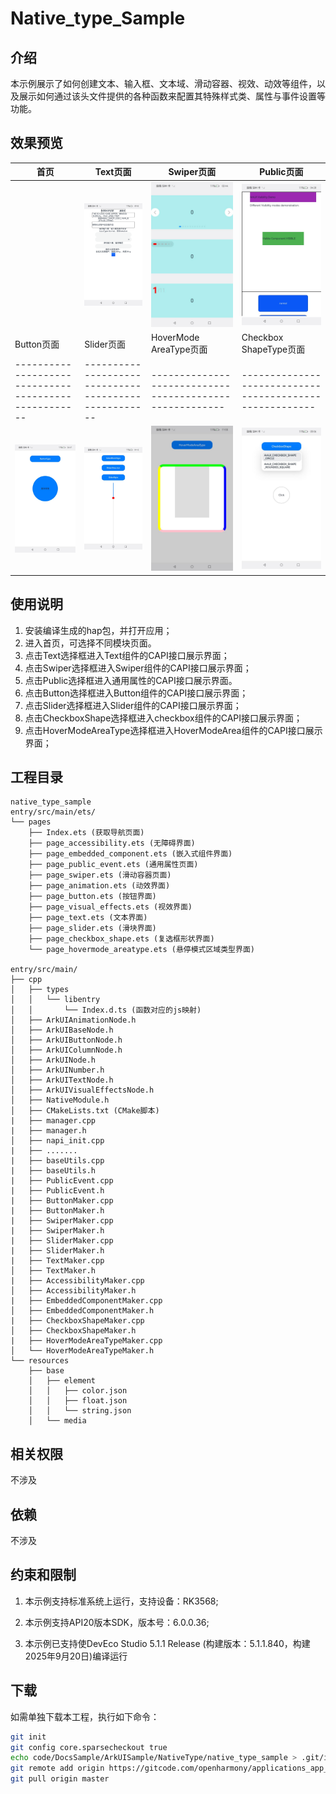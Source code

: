 # Native_type_Sample

## 介绍

本示例展示了如何创建文本、输入框、文本域、滑动容器、视效、动效等组件，以及展示如何通过该头文件提供的各种函数来配置其特殊样式类、属性与事件设置等功能。

## 效果预览

| 首页 | Text页面                                              | Swiper页面                                              | Public页面                                              |
| ---- | ----------------------------------------------------- | ------------------------------------------------------- | ------------------------------------------------------- |
|      | <img src="./screenshots/nativeType.png" width="300"/> | <img src="./screenshots/page_swiper.jpeg" width="300"/> | <img src="./screenshots/page_public.jpg" width="300"/> |
| Button页面                                           | Slider页面                                           |HoverMode AreaType页面            |Checkbox ShapeType页面                    |
|----------------------------------------------------|----------------------------------------------------| ------------------------------------------------------- |------------------------------------------------------- |
| <img src="./screenshots/button.jpeg" width="300"/> | <img src="./screenshots/slider.jpeg" width="300"/> | <img src="./screenshots/hovermode.jpeg" width="300"/> |<img src="./screenshots/checkbox_shape_circle.jpeg" width="300"/> |

## 使用说明
1. 安装编译生成的hap包，并打开应用；
2. 进入首页，可选择不同模块页面。
3. 点击Text选择框进入Text组件的CAPI接口展示界面；
4. 点击Swiper选择框进入Swiper组件的CAPI接口展示界面；
5. 点击Public选择框进入通用属性的CAPI接口展示界面。
6. 点击Button选择框进入Button组件的CAPI接口展示界面；
7. 点击Slider选择框进入Slider组件的CAPI接口展示界面； 
8. 点击CheckboxShape选择框进入checkbox组件的CAPI接口展示界面； 
9. 点击HoverModeAreaType选择框进入HoverModeArea组件的CAPI接口展示界面；


## 工程目录

```
native_type_sample
entry/src/main/ets/
└── pages
    ├── Index.ets (获取导航页面)
    ├── page_accessibility.ets (无障碍界面)
    ├── page_embedded_component.ets (嵌入式组件界面)
    ├── page_public_event.ets (通用属性页面)
    ├── page_swiper.ets (滑动容器页面)
    ├── page_animation.ets (动效界面)
    ├── page_button.ets (按钮界面)
    ├── page_visual_effects.ets (视效界面)
    ├── page_text.ets (文本界面)
    ├── page_slider.ets (滑块界面)
    ├── page_checkbox_shape.ets (复选框形状界面)
    └── page_hovermode_areatype.ets (悬停模式区域类型界面)

entry/src/main/
├── cpp
│   ├── types
│   │   └── libentry
│   │       └── Index.d.ts (函数对应的js映射)
│   ├── ArkUIAnimationNode.h
│   ├── ArkUIBaseNode.h
│   ├── ArkUIButtonNode.h
│   ├── ArkUIColumnNode.h
│   ├── ArkUINode.h
│   ├── ArkUINumber.h
│   ├── ArkUITextNode.h
│   ├── ArkUIVisualEffectsNode.h
│   ├── NativeModule.h
│   ├── CMakeLists.txt (CMake脚本)
|   ├── manager.cpp 
|   ├── manager.h
│   ├── napi_init.cpp
|   ├── .......
|   ├── baseUtils.cpp
|   ├── baseUtils.h
|   ├── PublicEvent.cpp
|   ├── PublicEvent.h
|   ├── ButtonMaker.cpp
|   ├── ButtonMaker.h
|   ├── SwiperMaker.cpp
|   ├── SwiperMaker.h
|   ├── SliderMaker.cpp
|   ├── SliderMaker.h
|   ├── TextMaker.cpp
│   ├── TextMaker.h
|   ├── AccessibilityMaker.cpp
│   ├── AccessibilityMaker.h
|   ├── EmbeddedComponentMaker.cpp
│   ├── EmbeddedComponentMaker.h
|   ├── CheckboxShapeMaker.cpp
│   ├── CheckboxShapeMaker.h
|   ├── HoverModeAreaTypeMaker.cpp
│   └── HoverModeAreaTypeMaker.h
└── resources
    ├── base
    │   ├── element
    │   │   ├── color.json
    │   │   ├── float.json
    │   │   └── string.json
    │   └── media
```

## 相关权限

不涉及

## 依赖

不涉及

## 约束和限制

1. 本示例支持标准系统上运行，支持设备：RK3568;

2. 本示例支持API20版本SDK，版本号：6.0.0.36;

3. 本示例已支持使DevEco Studio 5.1.1 Release (构建版本：5.1.1.840，构建 2025年9月20日)编译运行

## 下载

如需单独下载本工程，执行如下命令：

```bash
git init
git config core.sparsecheckout true
echo code/DocsSample/ArkUISample/NativeType/native_type_sample > .git/info/sparse-checkout
git remote add origin https://gitcode.com/openharmony/applications_app_samples.git
git pull origin master
```